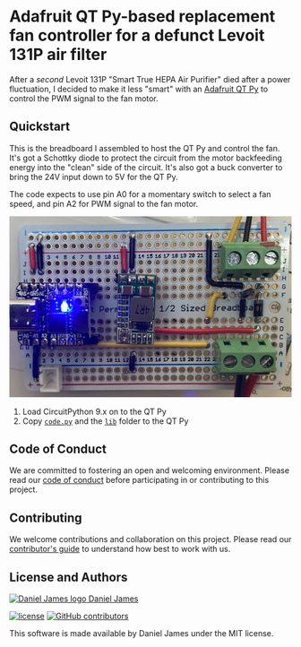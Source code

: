 # Adafruit QT Py-based replacement fan controller for a defunct Levoit 131P air filter

After a _second_ Levoit 131P "Smart True HEPA Air Purifier" died after a power fluctuation, I decided to make it less "smart" with an [Adafruit QT Py](https://www.adafruit.com/product/4600) to control the PWM signal to the fan motor.

## Quickstart

This is the breadboard I assembled to host the QT Py and control the fan. It's got a Schottky diode to protect the circuit from the motor backfeeding energy into the "clean" side of the circuit. It's also got a buck converter to bring the 24V input down to 5V for the QT Py.

The code expects to use pin A0 for a momentary switch to select a fan speed, and pin A2 for PWM signal to the fan motor.

![Annotated circuit board](docs/circuit.jpg)

1. Load CircuitPython 9.x on to the QT Py
2. Copy [`code.py`](code.py) and the [`lib`](lib) folder to the QT Py

## Code of Conduct

We are committed to fostering an open and welcoming environment. Please read our [code of conduct](CODE_OF_CONDUCT.md) before participating in or contributing to this project.

## Contributing

We welcome contributions and collaboration on this project. Please read our [contributor's guide](CONTRIBUTING.md) to understand how best to work with us.

## License and Authors

[![Daniel James logo](https://secure.gravatar.com/avatar/645145afc5c0bc24ba24c3d86228ad39?size=16) Daniel James](https://thzinc.com)

[![license](https://img.shields.io/github/license/thzinc/qtpy-fan-controller.svg)](https://github.com/thzinc/qtpy-fan-controller/blob/master/LICENSE)
[![GitHub contributors](https://img.shields.io/github/contributors/thzinc/qtpy-fan-controller.svg)](https://github.com/thzinc/qtpy-fan-controller/graphs/contributors)

This software is made available by Daniel James under the MIT license.
